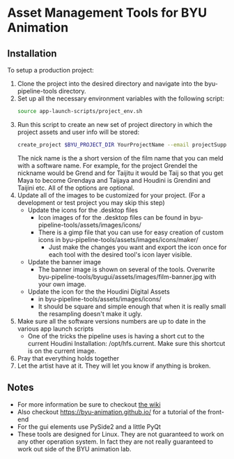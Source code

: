 # Asset Management Tools for BYU Animation

## Installation
To setup a production project:

1. Clone the project into the desired directory and navigate into the byu-pipeline-tools directory.
1. Set up all the necessary environment variables with the following script:
	```bash
	source app-launch-scripts/project_env.sh
	```
1. Run this script to create an new set of project directory in which the project assets and user info will be stored:
	```bash
	create_project $BYU_PROJECT_DIR YourProjectName --email projectSupport@email.com --password projectSupportEmailPassword --nickname name
	```
	The nick name is the a short version of the film name that you can meld with a software name. For example, for the project Grendel the nickname would be Grend and for Taijitu it would be Taij so that you get Maya to become Grendaya and Taijaya and Houdini is Grendini and Taijini etc. All of the options are optional.
1. Update all of the images to be customized for your project. (For a development or test project you may skip this step)
	* Update the icons for the .desktop files
		* Icon images of for the .desktop files can be found in byu-pipeline-tools/assets/images/icons/
		* There is a gimp file that you can use for easy creation of custom icons in byu-pipeline-tools/assets/images/icons/maker/
			* Just make the changes you want and export the icon once for each tool with the desired tool's icon layer visible.
	* Update the banner image
		* The banner image is shown on several of the tools. Overwrite byu-pipeline-tools/byugui/assets/images/film-banner.jpg with your own image.
	* Update the icon for the the Houdini Digital Assets
		* in byu-pipeline-tools/assets/images/icons/
		* It should be square and simple enough that when it is really small the resampling doesn't make it ugly.
1. Make sure all the software versions numbers are up to date in the various app launch scripts
	* One of the tricks the pipeline uses is having a short cut to the current Houdini Installation: /opt/hfs.current. Make sure this shortcut is on the current image.
1. Pray that everything holds together
1. Let the artist have at it. They will let you know if anything is broken.

## Notes
* For more information be sure to checkout [the wiki](https://github.com/byu-animation/byu-pipeline-tools/wiki)
* Also checkout https://byu-animation.github.io/ for a tutorial of the front-end
* For the gui elements use PySide2 and a little PyQt
* These tools are designed for Linux. They are not guaranteed to work on any other operation system. In fact they are not really guaranteed to work out side of the BYU animation lab.
